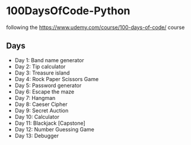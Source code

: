 # 100DaysOfCode-Python
following the https://www.udemy.com/course/100-days-of-code/ course

## Days
- Day 1: Band name generator
- Day 2: Tip calculator
- Day 3: Treasure island
- Day 4: Rock Paper Scissors Game
- Day 5: Password generator
- Day 6: Escape the maze
- Day 7: Hangman
- Day 8: Caeser Cipher
- Day 9: Secret Auction
- Day 10: Calculator
- Day 11: Blackjack [Capstone]
- Day 12: Number Guessing Game
- Day 13: Debugger
